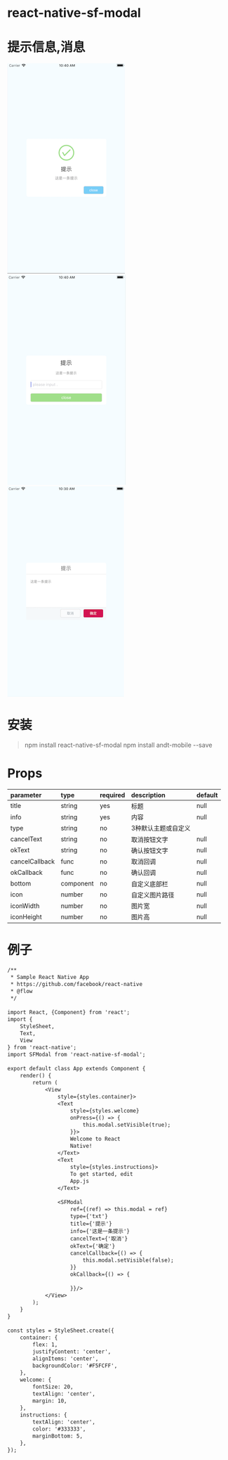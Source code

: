 # react-native-sf-modal

# 提示信息,消息

![show](./p1.png) ![show](./p2.png) ![show](./p3.png)

# 安装
> npm install react-native-sf-modal
> npm install andt-mobile --save

# Props
|  parameter  |  type  |  required  |   description  |  default  |
|:-----|:-----|:-----|:-----|:-----|
|title|string|yes|标题|null|
|info|string|yes|内容|null|
|type|string|no|3种默认主题或自定义|
|cancelText|string|no|取消按钮文字|null|
|okText|string|no|确认按钮文字|null|
|cancelCallback|func|no|取消回调|null|
|okCallback|func|no|确认回调|null|
|bottom|component|no|自定义底部栏|null|
|icon|number|no|自定义图片路径|null|
|iconWidth|number|no|图片宽|null|
|iconHeight|number|no|图片高|null|

# 例子
```
/**
 * Sample React Native App
 * https://github.com/facebook/react-native
 * @flow
 */

import React, {Component} from 'react';
import {
    StyleSheet,
    Text,
    View
} from 'react-native';
import SFModal from 'react-native-sf-modal';

export default class App extends Component {
    render() {
        return (
            <View
                style={styles.container}>
                <Text
                    style={styles.welcome}
                    onPress={() => {
                        this.modal.setVisible(true);
                    }}>
                    Welcome to React
                    Native!
                </Text>
                <Text
                    style={styles.instructions}>
                    To get started, edit
                    App.js
                </Text>

                <SFModal
                    ref={(ref) => this.modal = ref}
                    type={'txt'}
                    title={'提示'}
                    info={'这是一条提示'}
                    cancelText={'取消'}
                    okText={'确定'}
                    cancelCallback={() => {
                        this.modal.setVisible(false);
                    }}
                    okCallback={() => {

                    }}/>
            </View>
        );
    }
}

const styles = StyleSheet.create({
    container: {
        flex: 1,
        justifyContent: 'center',
        alignItems: 'center',
        backgroundColor: '#F5FCFF',
    },
    welcome: {
        fontSize: 20,
        textAlign: 'center',
        margin: 10,
    },
    instructions: {
        textAlign: 'center',
        color: '#333333',
        marginBottom: 5,
    },
});


```

